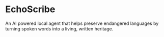 # EchoScribe
An AI powered local agent that helps preserve endangered languages by turning spoken words into a living, written heritage.
